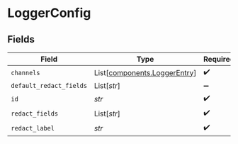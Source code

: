 # LoggerConfig


## Fields

| Field                                                                  | Type                                                                   | Required                                                               | Description                                                            |
| ---------------------------------------------------------------------- | ---------------------------------------------------------------------- | ---------------------------------------------------------------------- | ---------------------------------------------------------------------- |
| `channels`                                                             | List[[components.LoggerEntry](../../models/components/loggerentry.md)] | :heavy_check_mark:                                                     | N/A                                                                    |
| `default_redact_fields`                                                | List[*str*]                                                            | :heavy_minus_sign:                                                     | N/A                                                                    |
| `id`                                                                   | *str*                                                                  | :heavy_check_mark:                                                     | N/A                                                                    |
| `redact_fields`                                                        | List[*str*]                                                            | :heavy_check_mark:                                                     | N/A                                                                    |
| `redact_label`                                                         | *str*                                                                  | :heavy_check_mark:                                                     | N/A                                                                    |